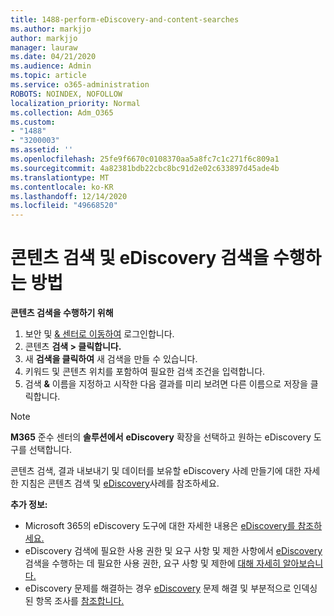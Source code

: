 ```yaml
---
title: 1488-perform-eDiscovery-and-content-searches
ms.author: markjjo
author: markjjo
manager: lauraw
ms.date: 04/21/2020
ms.audience: Admin
ms.topic: article
ms.service: o365-administration
ROBOTS: NOINDEX, NOFOLLOW
localization_priority: Normal
ms.collection: Adm_O365
ms.custom:
- "1488"
- "3200003"
ms.assetid: ''
ms.openlocfilehash: 25fe9f6670c0108370aa5a8fc7c1c271f6c809a1
ms.sourcegitcommit: 4a82381bdb22cbc8bc91d2e02c633897d45ade4b
ms.translationtype: MT
ms.contentlocale: ko-KR
ms.lasthandoff: 12/14/2020
ms.locfileid: "49668520"
---
```

# <a name="how-to-perform-content-searches-and-ediscovery-searches"></a>콘텐츠 검색 및 eDiscovery 검색을 수행하는 방법

**콘텐츠 검색을 수행하기 위해**

1. 보안 및 [& 센터로 이동하여](https://protection.office.com) 로그인합니다.
2. 콘텐츠 **검색 > 클릭합니다.**
3. 새 **검색을 클릭하여** 새 검색을 만들 수 있습니다.
4. 키워드 및 콘텐츠 위치를 포함하여 필요한 검색 조건을 입력합니다.
5. 검색 **&** 이름을 지정하고 시작한 다음 결과를 미리 보려면 다른 이름으로 저장을 클릭합니다.

> [!NOTE]
> **M365** 준수 센터의 **솔루션에서** **eDiscovery** 확장을 선택하고 원하는 eDiscovery 도구를 선택합니다.

콘텐츠 검색, 결과 내보내기 및 데이터를 보유할 eDiscovery 사례 만들기에 대한 자세한 지침은 콘텐츠 검색 및 [eDiscovery](https://docs.microsoft.com/microsoft-365/compliance/ediscovery-cases)사례를 참조하세요. [](https://docs.microsoft.com/microsoft-365/compliance/content-search)

**추가 정보:**

- Microsoft 365의 eDiscovery 도구에 대한 자세한 내용은 [eDiscovery를 참조하세요.](https://docs.microsoft.com/microsoft-365/compliance/ediscovery)
- eDiscovery 검색에 필요한 사용 권한 및 요구 사항 및 제한 사항에서 [eDiscovery](https://docs.microsoft.com/microsoft-365/compliance/assign-ediscovery-permissions) 검색을 수행하는 데 필요한 사용 권한, 요구 사항 및 제한에 [대해 자세히 알아보습니다.](https://docs.microsoft.com/microsoft-365/compliance/limits-for-content-search)
- eDiscovery 문제를 해결하는 경우 [eDiscovery](https://docs.microsoft.com/microsoft-365/compliance/ediscovery-troubleshooting-common-issues) 문제 해결 및 부분적으로 인덱싱된 항목 조사를 [참조합니다.](https://docs.microsoft.com/microsoft-365/compliance/investigating-partially-indexed-items-in-ediscovery)
